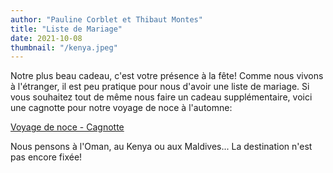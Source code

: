 ```yaml
---
author: "Pauline Corblet et Thibaut Montes"
title: "Liste de Mariage"
date: 2021-10-08
thumbnail: "/kenya.jpeg"
---
```


Notre plus beau cadeau, c'est votre présence à la fête! Comme nous vivons à l'étranger, il est peu pratique pour nous d'avoir une liste de mariage. Si vous souhaitez tout de même nous faire un cadeau supplémentaire, voici une cagnotte pour notre voyage de noce à l'automne:

[Voyage de noce - Cagnotte](https://lydia-app.com/pots?id=59741-mariage-pauline-thibaut)

Nous pensons à l'Oman, au Kenya ou aux Maldives... La destination n'est pas encore fixée!